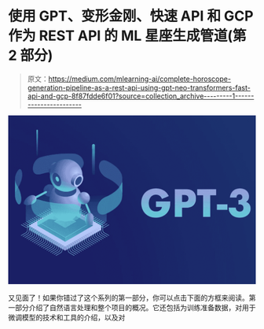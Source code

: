 # 使用 GPT、变形金刚、快速 API 和 GCP 作为 REST API 的 ML 星座生成管道(第 2 部分)

> 原文：<https://medium.com/mlearning-ai/complete-horoscope-generation-pipeline-as-a-rest-api-using-gpt-neo-transformers-fast-api-and-gcp-8f87fdde6f01?source=collection_archive---------1----------------------->

![](img/1fd7c8e332106588933a323c7023779f.png)

又见面了！如果你错过了这个系列的第一部分，你可以点击下面的方框来阅读。第一部分介绍了自然语言处理和整个项目的概况。它还包括为训练准备数据，对用于微调模型的技术和工具的介绍，以及对